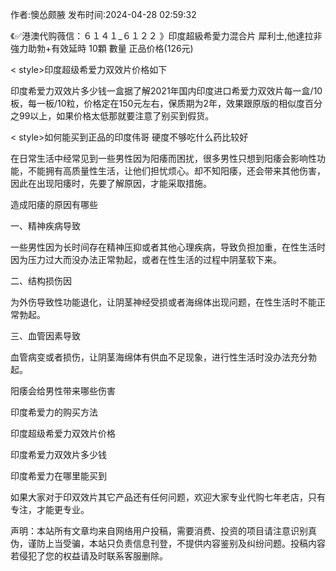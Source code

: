 <p>作者:懊怂颇腋 发布时间:2024-04-28 02:59:32</p>
<p>《✅港澳代购薇信：６１４１_６１２２ 》印度超級希愛力混合片 犀利士,他達拉非 強力助勃+有效延時 10顆 數量 正品价格(126元) </p>
									<p>< style>印度超级希爱力双效片价格如下</></p><p>印度希爱力双效片多少钱一盒据了解2021年国内印度进口希爱力双效片每一盒/10板，每一板/10粒，价格定在150元左右，保质期为2年，效果跟原版的相似度百分之99以上，如果价格太低那就要注意了别买到假货。</p><p>< style>如何能买到正品的印度伟哥 硬度不够吃什么药比较好</></p><p>在日常生活中经常见到一些男性因为阳痿而困扰，很多男性只想到阳痿会影响性功能，不能拥有高质量性生活，让他们担忧烦心。却不知阳痿，还会带来其他伤害，因此在出现阳痿时，先要了解原因，才能采取措施。</p><p></p><p>造成阳痿的原因有哪些</p><p>一、精神疾病导致</p><p>一些男性因为长时间存在精神压抑或者其他心理疾病，导致负担加重，在性生活时因为压力过大而没办法正常勃起，或者在性生活的过程中阴茎软下来。</p><p>二、结构损伤因</p><p>为外伤导致性功能退化，让阴茎神经受损或者海绵体出现问题，在性生活时不能正常勃起。</p><p>三、血管因素导致</p><p>血管病变或者损伤，让阴茎海绵体有供血不足现象，进行性生活时没办法充分勃起。</p><p>阳痿会给男性带来哪些伤害</p><p></p><p>印度希爱力的购买方法</p><p>印度超级希爱力双效片价格</p><p>印度希爱力双效片多少钱</p><p>印度希爱力在哪里能买到</p><p>如果大家对于印双效片其它产品还有任何问题，欢迎大家专业代购七年老店，只有专注，才能更专业。</p>				声明：本站所有文章均来自网络用户投稿，需要消费、投资的项目请注意识别真伪，谨防上当受骗，本站只负责信息刊登，不提供内容鉴别及纠纷问题。投稿内容若侵犯了您的权益请及时联系客服删除。				
